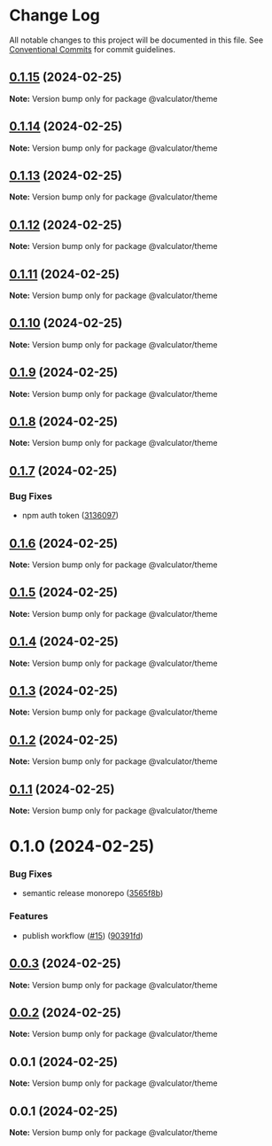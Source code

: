# Change Log

All notable changes to this project will be documented in this file.
See [Conventional Commits](https://conventionalcommits.org) for commit guidelines.

## [0.1.15](https://github.com/charlotte-hues/valculator/compare/@valculator/theme@0.1.14...@valculator/theme@0.1.15) (2024-02-25)

**Note:** Version bump only for package @valculator/theme





## [0.1.14](https://github.com/charlotte-hues/valculator/compare/@valculator/theme@0.1.13...@valculator/theme@0.1.14) (2024-02-25)

**Note:** Version bump only for package @valculator/theme





## [0.1.13](https://github.com/charlotte-hues/valculator/compare/@valculator/theme@0.1.12...@valculator/theme@0.1.13) (2024-02-25)

**Note:** Version bump only for package @valculator/theme





## [0.1.12](https://github.com/charlotte-hues/valculator/compare/@valculator/theme@0.1.11...@valculator/theme@0.1.12) (2024-02-25)

**Note:** Version bump only for package @valculator/theme





## [0.1.11](https://github.com/charlotte-hues/valculator/compare/@valculator/theme@0.1.10...@valculator/theme@0.1.11) (2024-02-25)

**Note:** Version bump only for package @valculator/theme





## [0.1.10](https://github.com/charlotte-hues/valculator/compare/@valculator/theme@0.1.9...@valculator/theme@0.1.10) (2024-02-25)

**Note:** Version bump only for package @valculator/theme





## [0.1.9](https://github.com/charlotte-hues/valculator/compare/@valculator/theme@0.1.8...@valculator/theme@0.1.9) (2024-02-25)

**Note:** Version bump only for package @valculator/theme





## [0.1.8](https://github.com/charlotte-hues/valculator/compare/@valculator/theme@0.1.7...@valculator/theme@0.1.8) (2024-02-25)

**Note:** Version bump only for package @valculator/theme





## [0.1.7](https://github.com/charlotte-hues/valculator/compare/@valculator/theme@0.1.6...@valculator/theme@0.1.7) (2024-02-25)


### Bug Fixes

* npm auth token ([3136097](https://github.com/charlotte-hues/valculator/commit/3136097839fcd48f3d8f1166af170dd000b4d1c5))





## [0.1.6](https://github.com/charlotte-hues/valculator/compare/@valculator/theme@0.1.5...@valculator/theme@0.1.6) (2024-02-25)

**Note:** Version bump only for package @valculator/theme





## [0.1.5](https://github.com/charlotte-hues/valculator/compare/@valculator/theme@0.1.4...@valculator/theme@0.1.5) (2024-02-25)

**Note:** Version bump only for package @valculator/theme





## [0.1.4](https://github.com/charlotte-hues/valculator/compare/@valculator/theme@0.1.3...@valculator/theme@0.1.4) (2024-02-25)

**Note:** Version bump only for package @valculator/theme





## [0.1.3](https://github.com/charlotte-hues/valculator/compare/@valculator/theme@0.1.2...@valculator/theme@0.1.3) (2024-02-25)

**Note:** Version bump only for package @valculator/theme





## [0.1.2](https://github.com/charlotte-hues/valculator/compare/@valculator/theme@0.1.1...@valculator/theme@0.1.2) (2024-02-25)

**Note:** Version bump only for package @valculator/theme





## [0.1.1](https://github.com/charlotte-hues/valculator/compare/@valculator/theme@0.1.0...@valculator/theme@0.1.1) (2024-02-25)

**Note:** Version bump only for package @valculator/theme





# 0.1.0 (2024-02-25)


### Bug Fixes

* semantic release monorepo ([3565f8b](https://github.com/charlotte-hues/valculator/commit/3565f8be2fe1277b03608d5668ac3ac16ed16a9b))


### Features

* publish workflow ([#15](https://github.com/charlotte-hues/valculator/issues/15)) ([90391fd](https://github.com/charlotte-hues/valculator/commit/90391fda94150ce5e9d1576f8a93d8313a5fcdd6))





## [0.0.3](https://github.com/charlotte-hues/valculator/compare/@valculator/theme@0.0.2...@valculator/theme@0.0.3) (2024-02-25)

**Note:** Version bump only for package @valculator/theme





## [0.0.2](https://github.com/charlotte-hues/valculator/compare/@valculator/theme@0.0.1...@valculator/theme@0.0.2) (2024-02-25)

**Note:** Version bump only for package @valculator/theme





## 0.0.1 (2024-02-25)

**Note:** Version bump only for package @valculator/theme





## 0.0.1 (2024-02-25)

**Note:** Version bump only for package @valculator/theme
